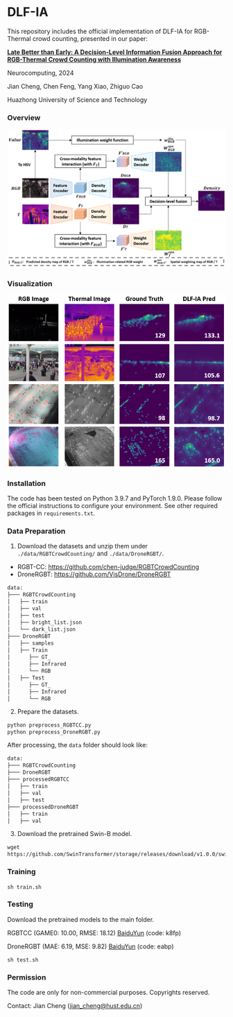 # DLF-IA

This repository includes the official implementation of DLF-IA for RGB-Thermal crowd counting, presented in our paper:

**[Late Better than Early: A Decision-Level Information Fusion Approach for RGB-Thermal Crowd Counting with Illumination Awareness](https://www.sciencedirect.com/science/article/pii/S0925231224006593)**

Neurocomputing, 2024

Jian Cheng, Chen Feng, Yang Xiao, Zhiguo Cao

Huazhong University of Science and Technology

### Overview
<p align="left">
  <img src="pngs/overview.PNG" width="850" title="Overview"/>
</p>

### Visualization
<p align="left">
  <img src="pngs/visualization.PNG" width="650" title="Visualization"/>
</p>

### Installation
The code has been tested on Python 3.9.7 and PyTorch 1.9.0. Please follow the official instructions to configure your environment. See other required packages in `requirements.txt`.

### Data Preparation
1. Download the datasets and unzip them under `./data/RGBTCrowdCounting/` and `./data/DroneRGBT/`. 

- RGBT-CC: https://github.com/chen-judge/RGBTCrowdCounting
- DroneRGBT: https://github.com/VisDrone/DroneRGBT

```
data:
├─── RGBTCrowdCounting
│   ├── train
│   ├── val
│   ├── test
│   ├── bright_list.json
│   └── dark_list.json
├─── DroneRGBT
│   ├── samples
│   ├── Train
│      ├── GT_
│      ├── Infrared
│      └── RGB
│   ├── Test
│      ├── GT_
│      ├── Infrared
│      └── RGB
```

2. Prepare the datasets. 

```
python preprocess_RGBTCC.py
python preprocess_DroneRGBT.py
```

After processing, the `data` folder should look like:

```
data:
├─── RGBTCrowdCounting
├─── DroneRGBT
├─── processedRGBTCC
│   ├── train
│   ├── val
│   ├── test
├─── processedDroneRGBT
│   ├── train
│   ├── val
```

3. Download the pretrained Swin-B model. 

```
wget https://github.com/SwinTransformer/storage/releases/download/v1.0.0/swin_base_patch4_window12_384_22k.pth
```

### Training
```
sh train.sh
```

### Testing
Download the pretrained models to the main folder. 

RGBTCC (GAME0: 10.00, RMSE: 18.12) [BaiduYun](https://pan.baidu.com/s/1-KvisY4PfpW_Uk6DzPw1AA) (code: k8fp) 

DroneRGBT (MAE: 6.19, MSE: 9.82) [BaiduYun](https://pan.baidu.com/s/1_m5ea0GRosB0nW9qRwDxdQ) (code: eabp) 

```
sh test.sh
```

### Permission
The code are only for non-commercial purposes. Copyrights reserved.

Contact: 
Jian Cheng (jian_cheng@hust.edu.cn) 
